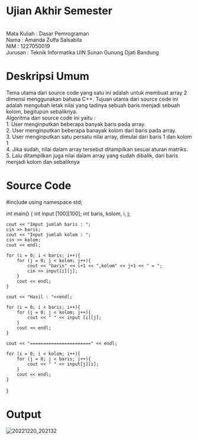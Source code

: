 # Ujian Akhir Semester

<br> Mata Kuliah : Dasar Pemrograman
<br> Nama        : Amanda Zulfa Salsabila
<br> NIM         : 1227050019
<br> Jurusan     : Teknik Informatika UIN Sunan Gunung Djati Bandung



# Deskripsi Umum

Tema utama dari source code yang satu ini adalah untuk membuat array 2 dimensi menggunakan bahasa C++.
Tujuan utama dari source code ini adalah mengubah letak nilai yang tadinya sebuah baris menjadi sebuah kolom, begitupun sebaliknya.
<br> Algoritma dari source code ini yaitu :
<br> 1. User menginputkan beberapa banyak baris pada array.
<br> 2. User menginputkan beberapa banayak kolom dari baris pada array.
<br> 3. User menginputkan satu persatu nilai array, dimulai dari baris 1 dan kolom 1
<br> 4. Jika sudah, nilai dalam array tersebut ditampilkan sesuai aturan matriks.
<br> 5. Lalu ditampilkan juga nilai dalam array yang sudah dibalik, dari baris menjadi kolom dan sebaliknya



# Source Code

#include <iostream>
using namespace std;

int main()
{
	int input [100][100];
	int baris, kolom, i, j;
	
	cout << "Imput jumlah baris : ";
	cin >> baris;
	cout << "Input jumlah kolom : ";
	cin >> kolom;
	cout << endl;
	
	for (i = 0; i < baris; i++){
		for (j = 0; j < kolom; j++){
			cout << "baris" << i+1 << ",kolom" << j+1 << " = ";
			cin >> input[i][j];
		}
		cout << endl;
	}
	
	cout << "Hasil : "<<endl;
	
	for (i = 0; i < baris; i++){
		for (j = 0; j < kolom; j++){
			cout << " " << input [i][j];
		}
		cout << endl;
	}
	
	cout << "=======================" << endl;
	
	for (i = 0; i < kolom; i++){
		for (j = 0; j < baris; j++){
			cout << " " << input[j][i];
		}
		cout << endl;
	}
	
}

	
# Output
![20221220_202132](https://user-images.githubusercontent.com/121077238/208677963-5deea4c1-bd9a-456a-93fd-0efcd9d43e22.jpg)
